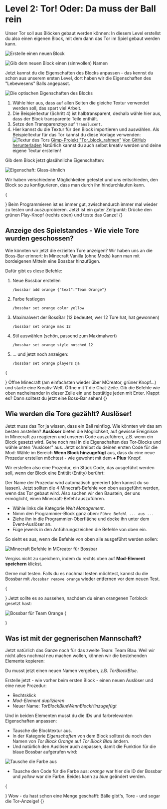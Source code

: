 # Level 2: Tor! Oder: Da muss der Ball rein

Unser Tor soll aus Blöcken gebaut werden können: In diesem Level erstellst du also einen eigenen Block, mit dem dann das Tor im Spiel gebaut werden kann.

![Erstelle einen neuen Block](<../.gitbook/assets/block erstellen 0.png>)

![Gib dem neuen Block einen (sinnvollen) Namen](<../.gitbook/assets/block namen geben.png>)

Jetzt kannst du die Eigenschaften des Blocks anpassen - das kennst du schon aus unserem ersten Level, dort haben wir die Eigenschaften des "Lebewesens" Balls angepasst.

![Die optischen Eigenschaften des Blocks](<../.gitbook/assets/block eigenschaften optisch.png>)

1. Wähle hier aus, dass auf allen Seiten die gleiche Textur verwendet werden soll, das spart viel Arbeit.
2. Die Beispieltextur (Schritt 4) ist halbtransparent, deshalb wähle hier aus, dass der Block transparente Teile enthält.
3. Setze den Transparenztyp auf `Translucent`.
4. Hier kannst du die Textur für den Block importieren und auswählen. Als Beispieltextur für das Tor kannst du diese Vorlage verwenden: ![Textur des Tors](../.gitbook/assets/tor\_block\_orange.png) [Gimp-Projekt "Tor\_block\_rahmen"](../.gitbook/assets/tor\_block\_rahmen.xcf) [Von GitHub herunterladen](https://raw.githubusercontent.com/KidsLabDe/alpaka\_ball\_oer/main/03-tor-erstellen/tor\_block\_rahmen.xcf) Natürlich kannst du auch selbst kreativ werden und deine eigene Textur erstellen!

Gib dem Block jetzt glasähnliche Eigenschaften:

![Eigenschaft: Glass-ähnlich](<../.gitbook/assets/block eigenschaften glas.png>)

Wir haben verschiedene Möglichkeiten getestet und uns entschieden, den Block so zu konfigurieren, dass man durch ihn hindurchlaufen kann.

{

} Beim Programmieren ist es immer gut, zwischendurch immer mal wieder zu testen und auszuprobieren. Jetzt ist ein guter Zeitpunkt: Drücke den grünen Play-Knopf (rechts oben) und teste das Ganze! {}

## Anzeige des Spielstandes - Wie viele Tore wurden geschossen?

Wie könnten wir jetzt die erzielten Tore anzeigen? Wir haben uns an die Boss-Bar erinnert: In Minecraft Vanilla (ohne Mods) kann man mit bordeigenen Mitteln eine Bossbar hinzufügen.

Dafür gibt es diese Befehle:

1.  Neue Bossbar erstellen

    `/bossbar add orange {"text":"Team Orange"}`
2.  Farbe festlegen

    `/bossbar set orange color yellow`
3.  Maximalwert der BossBar (12 bedeutet, wer 12 Tore hat, hat gewonnen)

    `/bossbar set orange max 12`
4.  Stil auswählen (schön, passend zum Maximalwert)

    `/bossbar set orange style notched_12`
5.  ... und jetzt noch anzeigen:

    `/bossbar set orange players @a`

{

} Öffne Minecraft (am einfachsten wieder über MCreator, grüner Knopf...) und starte eine Kreativ-Welt. Öffne mit `T` die Chat-Zeile. Gib die Befehle wie oben nacheinander in dieser Zeile ein und bestätige jeden mit Enter. Klappt es? Dann solltest du jetzt eine Boss-Bar sehen! {}

## Wie werden die Tore gezählt? Auslöser!

Jetzt muss das Tor ja wissen, dass ein Ball reinflog. Wie könnten wir das am besten anstellen? **Auslöser** bieten die Möglichkeit, auf gewisse Ereignisse in Minecraft zu reagieren und unseren Code auszuführen, z.B. wenn ein Block gesetzt wird. Gehe noch mal in die Eigenschaften des Tor-Blocks und wähle unten "Auslöser" aus. Jetzt schreibst du deinen ersten Code für die Mod: Wähle im Bereich **Wenn Block hinzugefügt** aus, dass du eine neue Prozedur erstellen möchtest - wie gewohnt mit dem **+ Plus**-Knopf.

Wir erstellen also eine Prozedur, ein Stück Code, das ausgeführt werden soll, wenn der Block eine Entität (Entity) berührt:

Der Name der Prozedur wird automatisch generiert (den kannst du so lassen). Jetzt sollten die 4 Minecraft-Befehle von oben ausgeführt werden, wenn das Tor gebaut wird. Also suchen wir den Baustein, der uns ermöglicht, einen Minecraft-Befehl auszuführen.

* Wähle links die Kategorie _Welt Management_.
* Nimm den Programmier-Block ganz oben: `Führe Befehl ... aus ...`
* Ziehe ihn in die Programmier-Oberfläche und docke ihn unter dem Event-Auslöser an.
* Füge jeweils in den Anführungszeichen die Befehle von oben ein.

So sieht es aus, wenn die Befehle von oben alle ausgeführt werden sollen:

![Minecraft Befehle in MCreator für Bossbar](<../.gitbook/assets/code torblock setzen.png>)

Vergiss nicht zu speichern, indem du rechts oben auf **Mod-Element speichern** klickst.

Gerne mal testen. Falls du es nochmal testen möchtest, kannst du die Bossbar mit `/bossbar remove orange` wieder entfernen vor dem neuen Test.

{

} Jetzt sollte es so aussehen, nachdem du einen orangenen Torblock gesetzt hast:

![Bossbar für Team Orange](<../.gitbook/assets/ingame bossbar orange.png>) {

}

## Was ist mit der gegnerischen Mannschaft?

Jetzt natürlich das Ganze noch für das zweite Team: Team Blau. Weil wir nicht alles nochmal neu machen wollen, können wir die bestehenden Elemente kopieren:

Du musst jetzt einen neuen Namen vergeben, z.B. _TorBlockBlue_.

Erstelle jetzt - wie vorher beim ersten Block - einen neuen Auslöser und eine neue Prozedur:

* Rechtsklick
* _Mod-Element duplizieren_
* Neuer Name: _TorBlockBlueWennBlockHinzugefügt_

Und in beiden Elementen musst du die IDs und farbrelevanten Eigenschaften anpassen:

* Tausche die Blocktextur aus.
* In der Kategorie _Eigenschaften_ von dem Block solltest du noch den Namen von _Tor Block Orange_ auf _Tor Block Blau_ ändern.
* Und natürlich den Auslöser auch anpassen, damit die Funktion für die blaue Bossbar aufgerufen wird:

![Tausche die Farbe aus](<../.gitbook/assets/code farbe austauschen.png>)

* Tausche den Code für die Farbe aus: _orange_ war hier die ID der Bossbar und _yellow_ war die Farbe. Beides kann zu _blue_ geändert werden.

{

} Wow - du hast schon eine Menge geschafft: Bälle gibt's, Tore - und sogar die Tor-Anzeige!  {}
